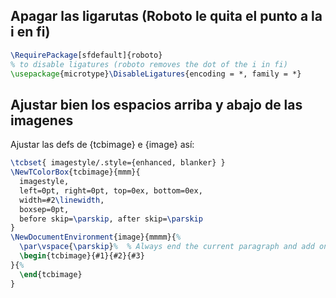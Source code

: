 ## Apagar las ligarutas (Roboto le quita el punto a la i en fi)
```latex
\RequirePackage[sfdefault]{roboto}
% to disable ligatures (roboto removes the dot of the i in fi)
\usepackage{microtype}\DisableLigatures{encoding = *, family = *}
```


## Ajustar bien los espacios arriba y abajo de las imagenes
Ajustar las defs de {tcbimage} e {image} así:
```latex
\tcbset{ imagestyle/.style={enhanced, blanker} }
\NewTColorBox{tcbimage}{mmm}{
  imagestyle,
  left=0pt, right=0pt, top=0ex, bottom=0ex,
  width=#2\linewidth,
  boxsep=0pt,
  before skip=\parskip, after skip=\parskip
}
\NewDocumentEnvironment{image}{mmmm}{%
  \par\vspace{\parskip}%  % Always end the current paragraph and add one parskip
  \begin{tcbimage}{#1}{#2}{#3}
}{%
  \end{tcbimage}
}
```
